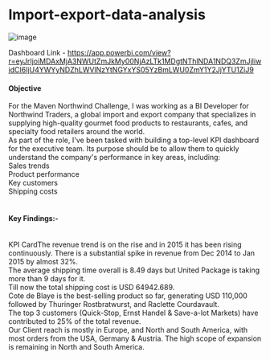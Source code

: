 # Import-export-data-analysis
![image](https://github.com/user-attachments/assets/dcb2bfa7-5c8b-44ab-98b7-46359f99149d)
 <br>

 Dashboard Link - https://app.powerbi.com/view?r=eyJrIjoiMDAxMjA3NWUtZmJkMy00NjAzLTk1MDgtNThlNDA1NDQ3ZmJjIiwidCI6IjU4YWYyNDZhLWVlNzYtNGYxYS05YzBmLWU0ZmY1Y2JjYTU1ZiJ9
<h4>Objective </h4>
For the Maven Northwind Challenge, I was working as a BI Developer for Northwind Traders, a global import and export company that specializes in supplying high-quality gourmet food products to restaurants, cafes, and specialty food retailers around the world. <br>
As part of the role, I've been tasked with building a top-level KPI dashboard for the executive team. Its purpose should be to allow them to quickly understand the company's performance in key areas, including:
<br>
Sales trends <br>
Product performance <br>
Key customers <br>
Shipping costs <br>
 <br>
<h4>Key Findings:-</h4>
 <br>
KPI CardThe revenue trend is on the rise and in 2015 it has been rising continuously. There is a substantial spike in revenue from Dec 2014 to Jan 2015 by almost 32%.  <br>
The average shipping time overall is 8.49 days but United Package is taking more than 9 days for it. <br>
Till now the total shipping cost is USD 64942.689. <br>
Cote de Blaye is the best-selling product so far, generating USD 110,000 followed by Thuringer Rostbratwurst, and Raclette Courdavault. <br>
The top 3 customers (Quick-Stop, Ernst Handel & Save-a-lot Markets) have contributed to 25% of the total revenue. <br>
Our Client reach is mostly in Europe, and North and South America, with most orders from the USA, Germany & Austria. The high scope of expansion is remaining in North and South America. <br>

